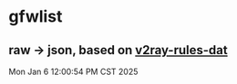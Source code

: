 # gfwlist
## raw -> json, based on [v2ray-rules-dat](https://github.com/Loyalsoldier/v2ray-rules-dat)
Mon Jan  6 12:00:54 PM CST 2025


